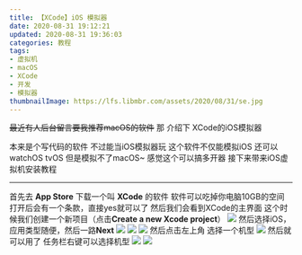 ```yaml
---
title: 【XCode】iOS 模拟器
date: 2020-08-31 19:12:21
updated: 2020-08-31 19:36:03
categories: 教程
tags:
- 虚拟机
- macOS
- XCode
- 开发
- 模拟器
thumbnailImage: https://lfs.libmbr.com/assets/2020/08/31/se.jpg
---
```

~~最近有人后台留言要我推荐macOS的软件~~
那 介绍下 XCode的iOS模拟器
<!-- more -->
本来是个写代码的软件 不过能当iOS模拟器玩
这个软件不仅能模拟iOS 还可以watchOS tvOS 但是模拟不了macOS~
感觉这个可以搞多开器
接下来带来iOS虚拟机安装教程


----------
首先去 **App Store** 下载一个叫 **XCode** 的软件
软件可以吃掉你电脑10GB的空间
打开后会有一个条款，直接yes就可以了
然后我们会看到XCode的主界面
这个时候我们创建一个新项目（点击**Create a new Xcode project**）
![  ][1]
然后选择iOS，应用类型随便，然后一路**Next**
![  ][2]
![  ][3]
![  ][4]
然后点击左上角 选择一个机型
![  ][5]
然后就可以用了 任务栏右键可以选择机型
![  ][6]
![  ][7]


  [1]: https://lfs.libmbr.com/assets/2020/08/31/XCode.jpg
  [2]: https://lfs.libmbr.com/assets/2020/08/31/ver.jpg
  [3]: https://lfs.libmbr.com/assets/2020/08/31/na.jpg
  [4]: https://lfs.libmbr.com/assets/2020/08/31/sa.jpg
  [5]: https://lfs.libmbr.com/assets/2020/08/31/zs.jpg
  [6]: https://lfs.libmbr.com/assets/2020/08/31/ap.jpg
  [7]: https://lfs.libmbr.com/assets/2020/08/31/se.jpg